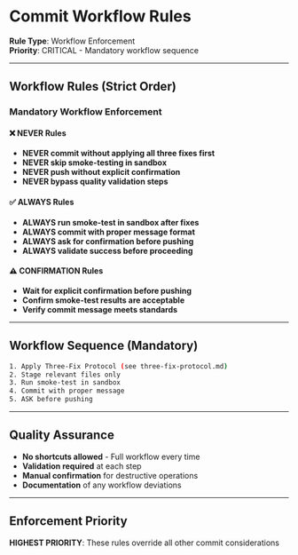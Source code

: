 # Commit Workflow Rules

**Rule Type**: Workflow Enforcement  
**Priority**: CRITICAL - Mandatory workflow sequence  

---

## Workflow Rules (Strict Order)

### Mandatory Workflow Enforcement

#### ❌ **NEVER** Rules
- **NEVER commit without applying all three fixes first**
- **NEVER skip smoke-testing in sandbox**
- **NEVER push without explicit confirmation**
- **NEVER bypass quality validation steps**

#### ✅ **ALWAYS** Rules
- **ALWAYS run smoke-test in sandbox after fixes**
- **ALWAYS commit with proper message format**
- **ALWAYS ask for confirmation before pushing**
- **ALWAYS validate success before proceeding**

#### ⚠️ **CONFIRMATION** Rules
- **Wait for explicit confirmation before pushing**
- **Confirm smoke-test results are acceptable**
- **Verify commit message meets standards**

---

## Workflow Sequence (Mandatory)

```bash
1. Apply Three-Fix Protocol (see three-fix-protocol.md)
2. Stage relevant files only
3. Run smoke-test in sandbox
4. Commit with proper message
5. ASK before pushing
```

---

## Quality Assurance

- **No shortcuts allowed** - Full workflow every time
- **Validation required** at each step
- **Manual confirmation** for destructive operations
- **Documentation** of any workflow deviations

---

## Enforcement Priority

**HIGHEST PRIORITY**: These rules override all other commit considerations